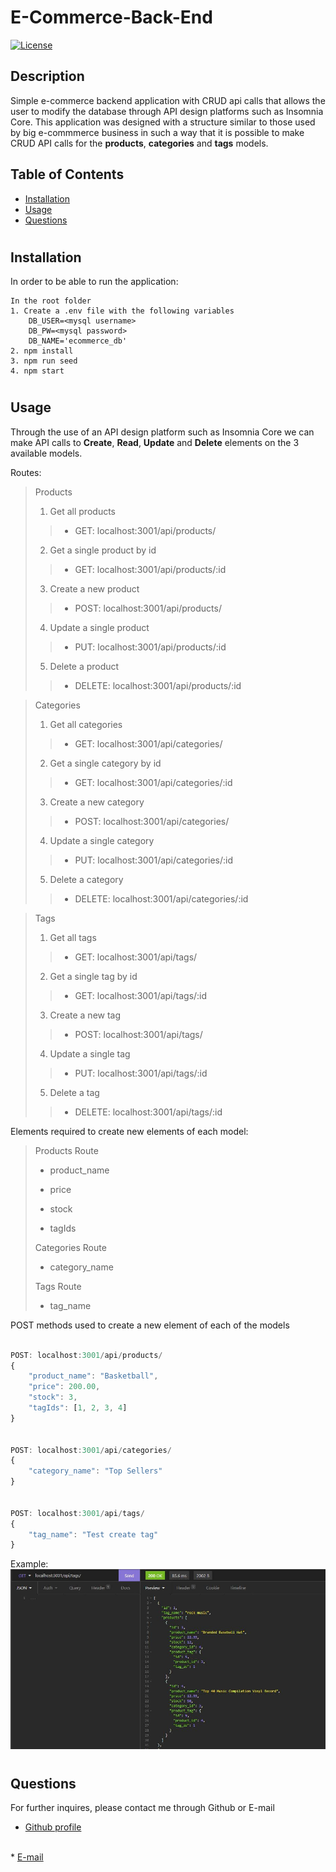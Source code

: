# E-Commerce-Back-End
[![License](https://img.shields.io/badge/license-MIT-green) ](https://img.shields.io/badge/license-MIT-green)

## Description
Simple e-commerce backend application with CRUD api calls that allows the user to modify the database through API design platforms such as Insomnia Core. This application was designed with a structure similar to those used by big e-commmerce business in such a way that it is possible to make CRUD API calls for the **products**, **categories** and **tags** models.

## Table of Contents
<!-- - [Live URL](#live-url) -->
- [Installation](#installation)
- [Usage](#usage)
- [Questions](#questions)

# 
## Installation
In order to be able to run the application:

    In the root folder
    1. Create a .env file with the following variables
        DB_USER=<mysql username>
        DB_PW=<mysql password>
        DB_NAME='ecommerce_db'
    2. npm install
    3. npm run seed
    4. npm start

# 
## Usage
Through the use of an API design platform such as Insomnia Core we can make API calls to **Create**, **Read**, **Update** and **Delete** elements on the 3 available models.

Routes:
> Products
>
>1. Get all products
>
>>* GET: localhost:3001/api/products/
>
>2. Get a single product by id
>
>>* GET: localhost:3001/api/products/:id
>
>3. Create a new product
>
>>* POST: localhost:3001/api/products/
>
>4. Update a single product
>
>>* PUT: localhost:3001/api/products/:id
>
>5. Delete a product
>
>>* DELETE: localhost:3001/api/products/:id

> Categories
>
>1. Get all categories
>
>>* GET: localhost:3001/api/categories/
>
>2. Get a single category by id
>
>>* GET: localhost:3001/api/categories/:id
>
>3. Create a new category
>
>>* POST: localhost:3001/api/categories/
>
>4. Update a single category
>
>>* PUT: localhost:3001/api/categories/:id
>
>5. Delete a category
>
>>* DELETE: localhost:3001/api/categories/:id

> Tags
>
>1. Get all tags
>
>>* GET: localhost:3001/api/tags/
>
>2. Get a single tag by id
>
>>* GET: localhost:3001/api/tags/:id
>
>3. Create a new tag
>
>>* POST: localhost:3001/api/tags/
>
>4. Update a single tag
>
>>* PUT: localhost:3001/api/tags/:id
>
>5. Delete a tag
>
>>* DELETE: localhost:3001/api/tags/:id

Elements required to create new elements of each model:
>Products Route
>
>* product_name
>
>* price
>
>* stock
>
>* tagIds
>
>Categories Route
>
>* category_name
>
>Tags Route
>
>* tag_name

POST methods used to create a new element of each of the models
```javascript

POST: localhost:3001/api/products/
{
    "product_name": "Basketball",
    "price": 200.00,
    "stock": 3,
    "tagIds": [1, 2, 3, 4]
}


POST: localhost:3001/api/categories/
{
    "category_name": "Top Sellers"
}


POST: localhost:3001/api/tags/
{
	"tag_name": "Test create tag"
}

```

Example:
![API tags Image](/assets/images/api-tags.JPG "API Tags")

<!-- ## Live URL -->
# 
## Questions
For further inquires, please contact me through Github or E-mail
* [Github profile](https://github.com/Erickcc)
<br>
* <a href="mailto:Erick@erick.com">E-mail</a>